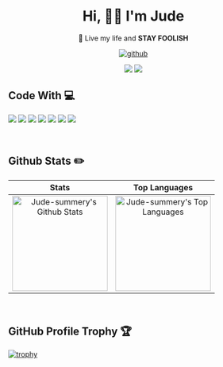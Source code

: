 <h1 align="center"> Hi, 👋🏻 I'm Jude </h1>
<p align="center">  🌱 Live my life and <b>STAY FOOLISH</b> </p>
<div align="center">

[![github](https://img.shields.io/badge/GitHub-181717.svg?style=for-the-badge&logo=GitHub&logoColor=white)](https://github.com/Jude-summery/)

[![](https://img.shields.io/badge/HOME-JUDE_SUMMERY-389ad5?style=for-the-badge)](https://jude-summery.github.io/)
![](https://komarev.com/ghpvc/?username=Jude-summery&label=PROFILE+VIEWS&style=for-the-badge&color=brightgreen)
</div>

<!--
**Jude-summery/Jude-summery** is a ✨ _special_ ✨ repository because its `README.md` (this file) appears on your GitHub profile.

Here are some ideas to get you started:
- 👋🏻 I'm Jude
- 🔭 I’m currently working on ...
- 🌱 I’m currently learning ...
- 👯 I’m looking to collaborate on ...
- 🤔 I’m looking for help with ...
- 💬 Ask me about ...
- 📫 How to reach me: ...
- 😄 Pronouns: ...
- ⚡ Fun fact: ...
-->

## Code With 💻
<p align="left">
<img src="https://img.shields.io/badge/JavaScript-F7DF1E?style=for-the-badge&logo=javascript&logoColor=white"/> <img src="https://img.shields.io/badge/HTML5-E34F26?style=for-the-badge&logo=html5&logoColor=white"/>  <img src="https://img.shields.io/badge/CSS-239120?&style=for-the-badge&logo=css3&logoColor=white"/> <img src="https://img.shields.io/badge/Vue.js-4FC08D.svg?style=for-the-badge&logo=vuedotjs&logoColor=white"/> <img src="https://img.shields.io/badge/React-61DAFB.svg?style=for-the-badge&logo=React&logoColor=black"/> <img src="https://img.shields.io/badge/Angular-DD0031.svg?style=for-the-badge&logo=Angular&logoColor=white"/> <img src="https://img.shields.io/badge/Node.js-339933.svg?style=for-the-badge&logo=nodedotjs&logoColor=white"/>
</p>

&nbsp;
&nbsp;
## Github Stats ✏️
|Stats |Top Languages
:-------------------------:|:-------------------------:
<a href="https://github.com/anuraghazra/github-readme-stats"><img alt="Jude-summery's Github Stats" src="https://github-readme-stats.vercel.app/api/?username=Jude-summery&show_icons=true&count_private=true&theme=vue&hide_border=true" height="192px"/></a>  |  <a href="https://github.com/anuraghazra/github-readme-stats"><img alt="Jude-summery's Top Languages" src="https://github-readme-stats.vercel.app/api/top-langs/?username=Jude-summery&langs_count=8&layout=compact&theme=default&hide_border=true&bg_color=fff&title_color=000&icon_color=000&hide=Jupyter%20Notebook" height="192px"/></a>

&nbsp;
&nbsp;
## GitHub Profile Trophy 🏆

[![trophy](https://github-profile-trophy.vercel.app/?username=Jude-summery&row=1&margin-w=15)](https://github.com/ryo-ma/github-profile-trophy)
